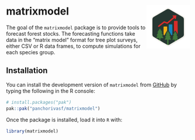 
<!-- README.md is generated from README.Rmd. Please edit that file -->

# matrixmodel <a href="https://panchorivasf.github.io/matrixmodel/"><img src="man/figures/logo.png" alt="matrixmodel website" align="right" height="120"/></a>

<!-- badges: start -->

<!-- badges: end -->

The goal of the `matrixmodel` package is to provide tools to forecast
forest stocks. The forecasting functions take data in the “matrix model”
format for tree plot surveys, either CSV or R data frames, to compute
simulations for each species group.

## Installation

You can install the development version of `matrixmodel` from
[GitHub](https://github.com/) by typing the following in the R console:

``` r
# install.packages("pak")
pak::pak("panchorivasf/matrixmodel")
```

Once the package is installed, load it into `R` with:

``` r
library(matrixmodel)
```
